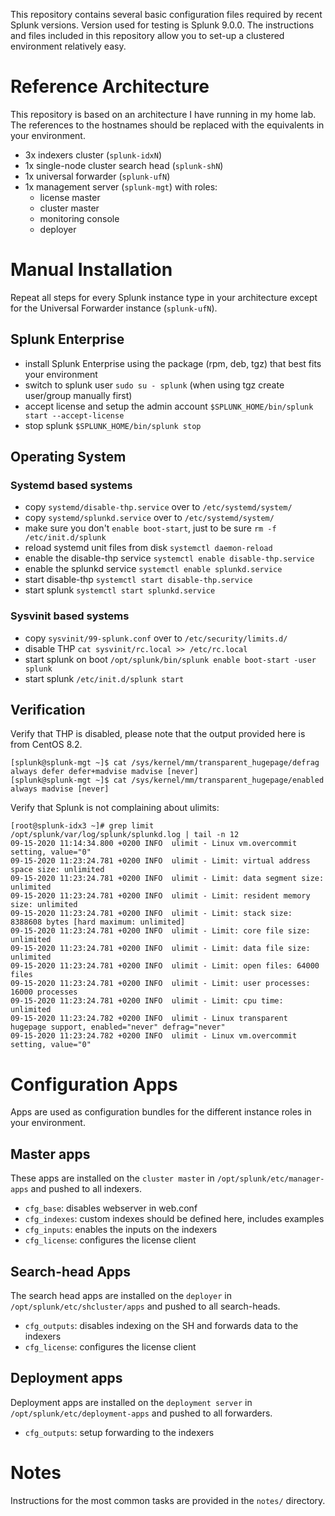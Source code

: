 
This repository contains several basic configuration files required
by recent Splunk versions. Version used for testing is Splunk 9.0.0.
The instructions and files included in this repository allow you to 
set-up a clustered environment relatively easy.

# Reference Architecture
This repository is based on an architecture I have running in my home lab.
The references to the hostnames should be replaced with the equivalents in your environment.

- 3x indexers cluster (`splunk-idxN`)
- 1x single-node cluster search head (`splunk-shN`)
- 1x universal forwarder (`splunk-ufN`)
- 1x management server (`splunk-mgt`) with roles:
	- license master
	- cluster master
	- monitoring console
	- deployer

# Manual Installation
Repeat all steps for every Splunk instance type in your architecture except for the Universal Forwarder instance (`splunk-ufN`).

## Splunk Enterprise
- install Splunk Enterprise using the package (rpm, deb, tgz) that best fits your environment
- switch to splunk user `sudo su - splunk` (when using tgz create user/group manually first)
- accept license and setup the admin account `$SPLUNK_HOME/bin/splunk start --accept-license` 
- stop splunk `$SPLUNK_HOME/bin/splunk stop`

## Operating System

### Systemd based systems
- copy `systemd/disable-thp.service` over to `/etc/systemd/system/`
- copy `systemd/splunkd.service` over to `/etc/systemd/system/`
- make sure you don't `enable boot-start`, just to be sure `rm -f /etc/init.d/splunk`
- reload systemd unit files from disk `systemctl daemon-reload`
- enable the disable-thp service `systemctl enable disable-thp.service`
- enable the splunkd service `systemctl enable splunkd.service`
- start disable-thp `systemctl start disable-thp.service`
- start splunk `systemctl start splunkd.service`

### Sysvinit based systems
- copy `sysvinit/99-splunk.conf` over to `/etc/security/limits.d/`
- disable THP `cat sysvinit/rc.local >> /etc/rc.local`
- start splunk on boot `/opt/splunk/bin/splunk enable boot-start -user splunk`
- start splunk `/etc/init.d/splunk start`

## Verification
Verify that THP is disabled, please note that the output provided here is from CentOS 8.2.
```
[splunk@splunk-mgt ~]$ cat /sys/kernel/mm/transparent_hugepage/defrag
always defer defer+madvise madvise [never]
[splunk@splunk-mgt ~]$ cat /sys/kernel/mm/transparent_hugepage/enabled
always madvise [never]
```

Verify that Splunk is not complaining about ulimits:
```
[root@splunk-idx3 ~]# grep limit /opt/splunk/var/log/splunk/splunkd.log | tail -n 12
09-15-2020 11:14:34.800 +0200 INFO  ulimit - Linux vm.overcommit setting, value="0"
09-15-2020 11:23:24.781 +0200 INFO  ulimit - Limit: virtual address space size: unlimited
09-15-2020 11:23:24.781 +0200 INFO  ulimit - Limit: data segment size: unlimited
09-15-2020 11:23:24.781 +0200 INFO  ulimit - Limit: resident memory size: unlimited
09-15-2020 11:23:24.781 +0200 INFO  ulimit - Limit: stack size: 8388608 bytes [hard maximum: unlimited]
09-15-2020 11:23:24.781 +0200 INFO  ulimit - Limit: core file size: unlimited
09-15-2020 11:23:24.781 +0200 INFO  ulimit - Limit: data file size: unlimited
09-15-2020 11:23:24.781 +0200 INFO  ulimit - Limit: open files: 64000 files
09-15-2020 11:23:24.781 +0200 INFO  ulimit - Limit: user processes: 16000 processes
09-15-2020 11:23:24.781 +0200 INFO  ulimit - Limit: cpu time: unlimited
09-15-2020 11:23:24.782 +0200 INFO  ulimit - Linux transparent hugepage support, enabled="never" defrag="never"
09-15-2020 11:23:24.782 +0200 INFO  ulimit - Linux vm.overcommit setting, value="0"
```

# Configuration Apps
Apps are used as configuration bundles for the different instance roles in your environment.

## Master apps
These apps are installed on the `cluster master` in `/opt/splunk/etc/manager-apps` and pushed to all indexers.

- `cfg_base`: disables webserver in web.conf
- `cfg_indexes`: custom indexes should be defined here, includes examples
- `cfg_inputs`: enables the inputs on the indexers
- `cfg_license`: configures the license client


## Search-head Apps
The search head apps are installed on the `deployer` in `/opt/splunk/etc/shcluster/apps` and pushed to all search-heads.

- `cfg_outputs`: disables indexing on the SH and forwards data to the indexers
- `cfg_license`: configures the license client


## Deployment apps
Deployment apps are installed on the `deployment server` in `/opt/splunk/etc/deployment-apps` and pushed to all forwarders.
 
- `cfg_outputs`: setup forwarding to the indexers

# Notes
Instructions for the most common tasks are provided in the `notes/` directory.

